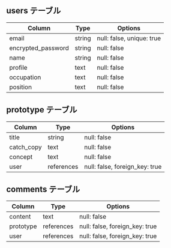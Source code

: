 
## users テーブル

| Column             | Type   | Options     |
| ------------------ | ------ | ----------- |
| email              | string | null: false, unique: true |
| encrypted_password | string | null: false |
| name               | string | null: false |
| profile            | text   | null: false |
| occupation         | text   | null: false |
| position           | text   | null: false |

## prototype テーブル

| Column    | Type       | Options                        |
| ------    | ---------- | ------------------------------ |
| title     | string     | null: false                    |
| catch_copy| text       | null: false                    |
| concept   | text       | null: false                    |
| user      | references | null: false, foreign_key: true |


## comments テーブル

| Column   | Type       | Options                        |
| -------  | ---------- | ------------------------------ |
| content  | text       | null: false                    |  
| prototype| references | null: false, foreign_key: true |
| user     | references | null: false, foreign_key: true |